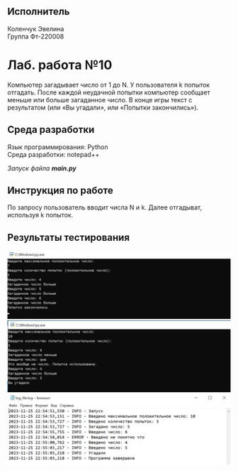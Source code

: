 ## Исполнитель
Коленчук Эвелина    
Группа Фт-220008 
# Лаб. работа №10
Компьютер загадывает число от 1 до N. У пользователя k попыток отгадать. 
После каждой неудачной попытки компьютер сообщает меньше или больше загаданное число. 
В конце игры текст с результатом (или «Вы угадали», или «Попытки закончились»).
## Среда разработки
Язык программирования: Python    
Среда разработки: notepad++    


*Запуск файла __main.py__*

## Инструкция по работе
По запросу пользователь вводит числа N и k. Далее отгадыват, используя k попыток.

## Результаты тестирования
![Test1](https://github.com/ekolenchuk/Ft_220008_Kolenchuk_10/blob/main/test1.png)
![Test2](https://github.com/ekolenchuk/Ft_220008_Kolenchuk_10/blob/main/test2.png)
![Log](https://github.com/ekolenchuk/Ft_220008_Kolenchuk_10/blob/main/log.png)
